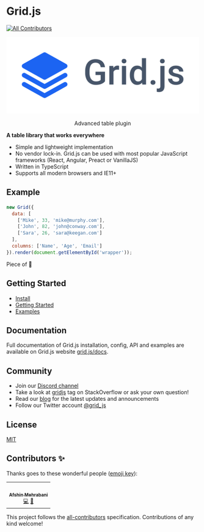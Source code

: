 # Grid.js
<!-- ALL-CONTRIBUTORS-BADGE:START - Do not remove or modify this section -->
[![All Contributors](https://img.shields.io/badge/all_contributors-1-orange.svg?style=flat-square)](#contributors-)
<!-- ALL-CONTRIBUTORS-BADGE:END -->

<p align="center">
    <a href="https://gridjs.io" target="_blank">
        <img src="./assets/logo/logo_name.png" height="200" alt="Grid.js" />
    </a>
</p>
<p align="center">Advanced table plugin</p>

**A table library that works everywhere**

- Simple and lightweight implementation
- No vendor lock-in. Grid.js can be used with most popular JavaScript frameworks (React, Angular, Preact or VanillaJS)
- Written in TypeScript 
- Supports all modern browsers and IE11+

## Example

```js
new Grid({
  data: [
    ['Mike', 33, 'mike@murphy.com'],
    ['John', 82, 'john@conway.com'],
    ['Sara', 26, 'sara@keegan.com']
  ],
  columns: ['Name', 'Age', 'Email']
}).render(document.getElementById('wrapper'));
```

Piece of :cake:

## Getting Started

- [Install](https://gridjs.io/docs/index)
- [Getting Started](https://gridjs.io/docs/index)
- [Examples](https://gridjs.io/docs/examples/hello-world)

## Documentation

Full documentation of Grid.js installation, config, API and examples are available
on Grid.js website [grid.js/docs](https://gridjs.io/docs/index). 

## Community

- Join our [Discord channel](https://discord.gg/K55BwDY)
- Take a look at [gridjs](https://stackoverflow.com/questions/tagged/gridjs) tag on StackOverflow or ask your own question!
- Read our [blog](https://gridjs.io/blog) for the latest updates and announcements
- Follow our Twitter account [@grid_js](https://twitter.com/grid_js)

## License

[MIT](https://github.com/grid-js/gridjs/blob/master/LICENSE)

## Contributors ✨

Thanks goes to these wonderful people ([emoji key](https://allcontributors.org/docs/en/emoji-key)):

<!-- ALL-CONTRIBUTORS-LIST:START - Do not remove or modify this section -->
<!-- prettier-ignore-start -->
<!-- markdownlint-disable -->
<table>
  <tr>
    <td align="center"><a href="http://afshinm.name"><img src="https://avatars3.githubusercontent.com/u/314326?v=4" width="100px;" alt=""/><br /><sub><b>Afshin Mehrabani</b></sub></a><br /><a href="https://github.com/grid-js/gridjs/commits?author=afshinm" title="Code">💻</a> <a href="https://github.com/grid-js/gridjs/commits?author=afshinm" title="Documentation">📖</a></td>
  </tr>
</table>

<!-- markdownlint-enable -->
<!-- prettier-ignore-end -->
<!-- ALL-CONTRIBUTORS-LIST:END -->

This project follows the [all-contributors](https://github.com/all-contributors/all-contributors) specification. Contributions of any kind welcome!